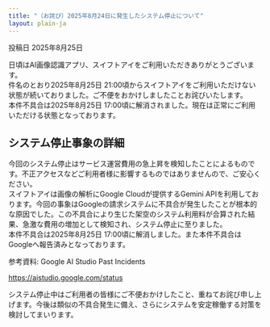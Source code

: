 ```yaml
---
title: "（お詫び）2025年8月24日に発生したシステム停止について"
layout: plain-ja
---
```

投稿日 2025年8月25日

日頃はAI画像認識アプリ、スイフトアイをご利用いただきありがとうございます。  
件名のとおり2025年8月25日 21:00頃からスイフトアイをご利用いただけない状態が続いておりました。ご不便をおかけしましたことお詫びいたします。  
本件不具合は2025年8月25日 17:00頃に解消されました。現在は正常にご利用いただける状態となっております。  

## システム停止事象の詳細

今回のシステム停止はサービス運営費用の急上昇を検知したことによるものです。不正アクセスなどご利用者様に影響するものではありませんので、ご安心ください。  
スイフトアイは画像の解析にGoogle Cloudが提供するGemini APIを利用しております。今回の事象はGoogleの請求システムに不具合が発生したことが根本的な原因でした。この不具合により生じた架空のシステム利用料が合算された結果、急激な費用の増加として検知され、システム停止に至りました。  
本件不具合は2025年8月25日 17:00頃に解消しました。また本件不具合はGoogleへ報告済みとなっております。  

参考資料: Google AI Studio Past Incidents

https://aistudio.google.com/status

システム停止中はご利用者の皆様にご不便おかけしたこと、重ねてお詫び申し上げます。今後は類似の不具合発生に備え、さらにシステムを安定稼働する対策を検討してまいります。  
